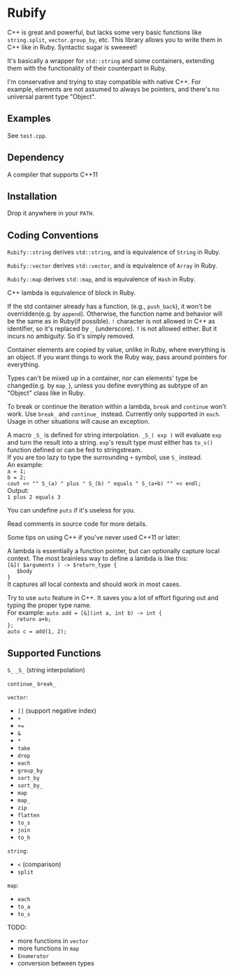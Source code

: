 # Rubify

C++ is great and powerful, but lacks some very basic 
functions like `string.split`, `vector.group_by`, etc.
This library allows you to write them
in C++ like in Ruby. Syntactic sugar is sweeeet!

It's basically a wrapper for `std::string` and some
containers, extending them with the functionality of
their counterpart in Ruby. 

I'm conservative and trying
to stay compatible with native C++. For example, elements
are not assumed to always be pointers, and there's no 
universal parent type "Object".

## Examples
See `test.cpp`.

## Dependency
A compiler that supports C++11

## Installation
Drop it anywhere in your `PATH`.

## Coding Conventions
`Rubify::string` derives `std::string`, and is equivalence of 
`String` in Ruby.

`Rubify::vector` derives `std::vector`, and is equivalence of 
`Array` in Ruby.

`Rubify::map` derives `std::map`, and is equivalence of 
`Hash` in Ruby.

C++ lambda is equivalence of block in Ruby.

If the std container already has a function, 
(e.g., `push_back`), it won't be overridden(e.g. by `append`). 
Otherwise, the function name and 
behavior will be the same as in Ruby(if possible). 
`!` character is not allowed in C++ as identifier, 
so it's replaced by `_` (underscore). `?` is not allowed either. 
But it incurs no ambiguity. So it's simply removed.

Container elements are copied by value, unlike in Ruby,
where everything is an object. If you want things to
work the Ruby way, pass around pointers for everything.

Types can't be mixed up in a container, nor can elements' 
type be changed(e.g. by `map_`), unless you define everything 
as subtype of an "Object" class like in Ruby.

To break or continue the iteration within a lambda, `break`
and `continue` won't work. Use `break_` and `continue_` instead.
Currently only supported in `each`. Usage in other situations
will cause an exception.

A macro `_S_` is defined for string interpolation. 
`_S_( exp )` will evaluate `exp` and turn the result 
into a string. `exp`'s result type must either has `to_s()`
function defined or can be fed to stringstream.   
If you are too lazy to type the surrounding `+`
symbol, use `S_` instead.  
An example:  
`a = 1;`  
`b = 2;`  
`cout << "" S_(a) " plus " S_(b) " equals " S_(a+b) "" << endl;`  
Output:  
`1 plus 2 equals 3`

You can undefine `puts` if it's useless for you.

Read comments in source code for more details.

Some tips on using C++ if you've never used C++11 or later:

A lambda is essentially a function pointer, but can
optionally capture local context.
The most brainless way to define a lambda is like this:  
`[&]( $arguments ) -> $return_type {`  
`	$body`  
`}`  
It captures all local contexts and should work in most cases.

Try to use `auto` feature in C++. It saves you a lot of 
effort figuring out and typing the proper type name.  
For example:
`auto add = [&](int a, int b) -> int {`  
`	return a+b;`  
`};`  
`auto c = add(1, 2);`  

## Supported Functions
`S_` 
`_S_` (string interpolation)

`continue_`
`break_`

`vector`:  
- `[]` (support negative index)
- `+`
- `+=`
- `&`
- `*`
- `take`
- `drop`
- `each`
- `group_by`
- `sort_by`
- `sort_by_`
- `map`
- `map_`
- `zip`
- `flatten`
- `to_s`
- `join`
- `to_h`

`string`:
- `<` (comparison)
- `split`

`map`:
- `each`
- `to_a`
- `to_s` 

TODO:
- more functions in `vector`
- more functions in `map`
- `Enumerator`
- conversion between types

